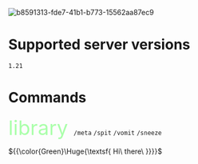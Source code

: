 ![b8591313-fde7-41b1-b773-15562aa87ec9](https://github.com/user-attachments/assets/32bf9ca3-45bf-4e55-b08f-ae42a9ec7b34)

# Supported server versions
`1.21`

# Commands
<font style="color:aaffaa; font-size:40px"> library </font>
`/meta`
`/spit`
`/vomit`
`/sneeze`

${{\color{Green}\Huge{\textsf{  Hi\ there\ \}}}}\$
